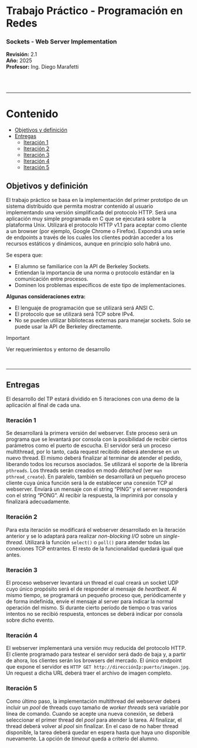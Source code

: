 # Trabajo Práctico - Programación en Redes
### Sockets - Web Server Implementation

**Revisión:** 2.1  
**Año:** 2025  
**Profesor:** Ing. Diego Marafetti

<br>

<br>

***

# Contenido

- [Objetivos y definición](#objetivos-y-definición)
- [Entregas](#entregas)
  - [Iteración 1](#iteración-1)
  - [Iteración 2](#iteración-2)
  - [Iteración 3](#iteración-3)
  - [Iteración 4](#iteración-4)
  - [Iteración 5](#iteración-5)


## Objetivos y definición

El trabajo práctico se basa en la implementación del primer prototipo de un sistema distribuido que permita mostrar contenido al usuario implementando una versión simplificada del protocolo HTTP. Será una aplicación muy simple programada en C que se ejecutará sobre la plataforma Unix. Utilizará el protocolo HTTP v1.1 para aceptar como cliente a un browser (por ejemplo, Google Chrome o Firefox). Expondrá una serie de endpoints a través de los cuales los clientes podrán acceder a los recursos estáticos y dinámicos, aunque en principio solo habrá uno.

Se espera que:
- El alumno se familiarice con la API de Berkeley Sockets.
- Entiendan la importancia de una norma o protocolo estándar en la comunicación entre procesos.
- Dominen los problemas específicos de este tipo de implementaciones.

**Algunas consideraciones extra:**
- El lenguaje de programación que se utilizará será ANSI C.
- El protocolo que se utilizará será TCP sobre IPv4.
- No se pueden utilizar bibliotecas externas para manejar sockets. Solo se puede usar la API de Berkeley directamente.

> [!IMPORTANT]
> Ver requerimientos y entorno de desarrollo

<br>

***

## Entregas

El desarrollo del TP estará dividido en 5 iteraciones con una demo de la aplicación al final de cada una.

### Iteración 1
Se desarrollará la primera versión del webserver. Este proceso será un programa que se levantará por consola con 
la posibilidad de recibir ciertos parámetros como el puerto de escucha. El servidor será un proceso multithread, 
por lo tanto, cada request recibido deberá atenderse en un nuevo thread. El mismo deberá finalizar al terminar de 
atender el pedido, liberando todos los recursos asociados. Se utilizará el soporte de la librería `pthreads`. 
Los threads serán creados en modo *detached* (ver `man pthread_create`). En paralelo, también se desarrollará 
un pequeño proceso cliente cuya única función será la de establecer una conexión TCP al webserver. 
Enviará un mensaje con el string “PING” y el server responderá con el string “PONG”. Al recibir la respuesta, 
la imprimirá por consola y finalizará adecuadamente.

### Iteración 2
Para esta iteración se modificará el webserver desarrollado en la iteración anterior y se lo adaptará para 
realizar *non-blocking I/O* sobre un *single-thread*. Utilizará la función `select()` o `poll()` para atender todas 
las conexiones TCP entrantes. El resto de la funcionalidad quedará igual que antes.

### Iteración 3
El proceso webserver levantará un thread el cual creará un socket UDP cuyo único propósito será el de responder 
al mensaje de *heartbeat*. Al mismo tiempo, se programará un pequeño proceso que, periódicamente y de forma indefinida, 
envíe el mensaje al server para indicar la normal operación del mismo. Si durante cierto período de tiempo o tras 
varios intentos no se recibió respuesta, entonces se deberá indicar por consola sobre dicho evento.

### Iteración 4
El webserver implementará una versión muy reducida del protocolo HTTP. El cliente programado para testear el 
servidor será dado de baja y, a partir de ahora, los clientes serán los browsers del mercado. 
El único endpoint que expone el servidor es `HTTP GET http://direcciónIp:puerto/imagen.jpg`. 
Un request a dicha URL deberá traer el archivo de imagen completo.

### Iteración 5
Como último paso, la implementación multithread del webserver deberá incluir un *pool* de threads cuyo 
tamaño de *worker threads* será variable por línea de comando. Cuando se acepte una nueva conexión, 
se deberá seleccionar el primer thread del *pool* para atender la tarea. 
Al finalizar, el thread deberá volver al *pool* sin finalizar. En el caso de no haber thread disponible, 
la tarea deberá quedar en espera hasta que haya uno disponible nuevamente. La opción de *timeout* queda a 
criterio del alumno.
